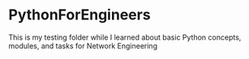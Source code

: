 # PythonForEngineers



This is my testing folder while I learned about basic Python concepts, modules, and tasks for Network Engineering